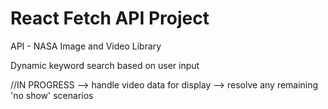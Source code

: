 # React Fetch API Project

API - NASA Image and Video Library

Dynamic keyword search based on user input

//IN PROGRESS
  --> handle video data for display
  --> resolve any remaining 'no show' scenarios

